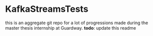 # KafkaStreamsTests
this is an aggregate git repo for a lot of progressions made during the master thesis internship at Guardway.
__todo__: update this readme
